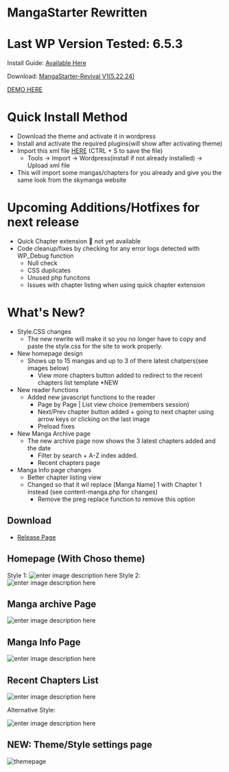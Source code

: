 # MangaStarter Rewritten

# Last WP Version Tested: 6.5.3

Install Guide: [Available Here](https://skyha.rf.gd/mangastarter-install-guide/)

Download: [MangaStarter-Revival V1(5.22.24)](https://github.com/sykhangdha/mangareader-wp/releases/download/Revival1/MangaStarter-RevivalV1.zip)

[DEMO HERE
](http://skymanga.42web.io/)

# Quick Install Method
- Download the theme and activate it in wordpress
- Install and activate the required plugins(will show after activating theme)
- Import this xml file [HERE](https://raw.githubusercontent.com/sykhangdha/mangareader-wp/main/skymanga.WordPress.2024-05-26.xml) (CTRL + S  to save the file)
  	- Tools -> Import -> Wordpress(install if not already installed) -> Upload xml file
- This will import some mangas/chapters for you already and give you the same look from the skymanga website

# Upcoming Additions/Hotfixes for next release
- Quick Chapter extension 🚨 not yet available
- Code cleanup/fixes by checking for any error logs detected with WP_Debug function
  	- Null check
  	- CSS duplicates
  	- Unused php funcitons
  	- Issues with chapter listing when using quick chapter extension

# What's New?

 - Style.CSS changes
	 - The new rewrite will make it so you no longer have to copy and paste the style.css for the site to work properly.
- New homepage design
	 - Shows up to 15 mangas and up to 3 of there latest chatpers(see images below)
		 - View more chapters button added to redirect to the recent chapters list template *NEW
 - New reader functions
	 - Added new javascript functions to the reader
		 - Page by Page | List view choice (remembers session)
		 - Next/Prev chapter button added + going to next chapter using arrow keys or clicking on the last image
		 - Preload fixes
 - New Manga Archive page
	 - The new archive page now shows the 3 latest chapters added and the date
         - Filter by search + A-Z index added.
         - Recent chapters page
 - Manga Info page changes
	 - Better chapter listing view
	 - Changed so that it wil replace [Manga Name] 1 with Chapter 1 instead (see content-manga.php for changes)
		 - Remove the preg replace function to remove this option

## Download

- [Release Page](https://github.com/sykhangdha/mangareader-wp/releases)


## Homepage (With Choso theme)
Style 1:
![enter image description here](http://i.epvpimg.com/Z1oFbab.png)
Style 2:
![enter image description here](http://i.epvpimg.com/1RL9cab.png)

## Manga archive Page

![enter image description here](http://i.epvpimg.com/blp3bab.png)

## Manga Info Page

![enter image description here](http://i.epvpimg.com/WTvfdab.png)

## Recent Chapters List

![enter image description here](http://epvpimg.com/g5lzcab.png)

Alternative Style:

![enter image description here](http://i.epvpimg.com/gQJebab.png)

## NEW: Theme/Style settings page

![themepage](http://i.epvpimg.com/ltKVcab.png)

